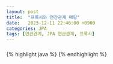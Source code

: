 ```yaml
---
layout: post
title:  "프록시와 연간관계 매핑"
date:   2023-12-11 22:46:00 +0900
categories: JPA
tags: [연관관계, JPA 연관관계, 프록시]
---
```


### 

{% highlight java %}
{% endhighlight %}